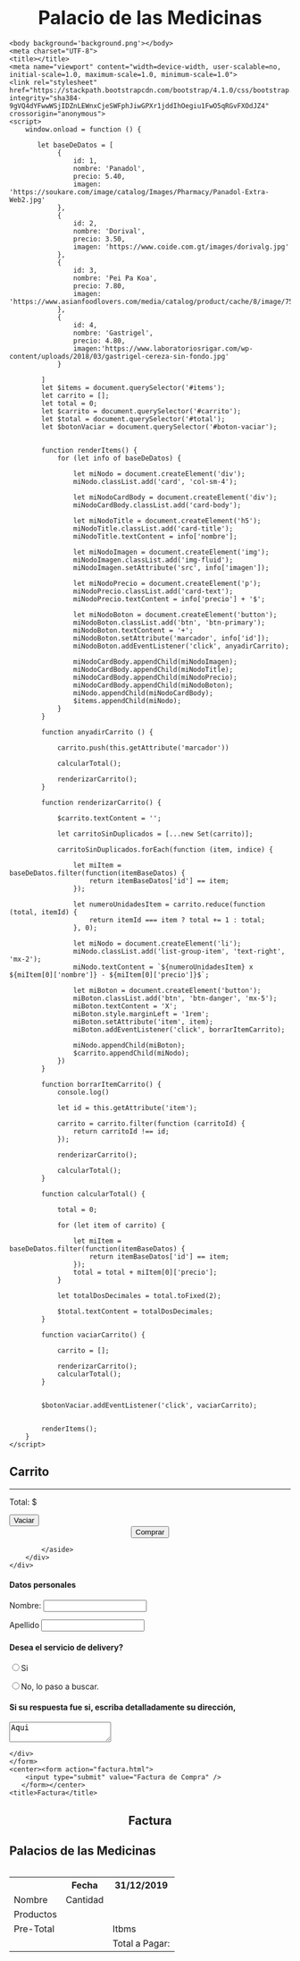 <html>
<head>
    <h1><strong><big><center>Palacio de las Medicinas</center></big></strong></h1>
  
    
    <body background='background.png'></body>
    <meta charset="UTF-8">
    <title></title>
    <meta name="viewport" content="width=device-width, user-scalable=no, initial-scale=1.0, maximum-scale=1.0, minimum-scale=1.0">
    <link rel="stylesheet" href="https://stackpath.bootstrapcdn.com/bootstrap/4.1.0/css/bootstrap.min.css" integrity="sha384-9gVQ4dYFwwWSjIDZnLEWnxCjeSWFphJiwGPXr1jddIhOegiu1FwO5qRGvFXOdJZ4" crossorigin="anonymous">
    <script>
        window.onload = function () {
            
           let baseDeDatos = [
                {
                    id: 1,
                    nombre: 'Panadol',
                    precio: 5.40,
                    imagen: 'https://soukare.com/image/catalog/Images/Pharmacy/Panadol-Extra-Web2.jpg'
                },
                {
                    id: 2,
                    nombre: 'Dorival',
                    precio: 3.50,
                    imagen: 'https://www.coide.com.gt/images/dorivalg.jpg'
                },
                {
                    id: 3,
                    nombre: 'Pei Pa Koa',
                    precio: 7.80,
                    imagen: 'https://www.asianfoodlovers.com/media/catalog/product/cache/8/image/750x750/9df78eab33525d08d6e5fb8d27136e95/j/i/jiom_pei_pa_kao_herbs_syrup.jpg'
                },
                {
                    id: 4,
                    nombre: 'Gastrigel',
                    precio: 4.80,
                    imagen:'https://www.laboratoriosrigar.com/wp-content/uploads/2018/03/gastrigel-cereza-sin-fondo.jpg'
                }

            ]
            let $items = document.querySelector('#items');
            let carrito = [];
            let total = 0;
            let $carrito = document.querySelector('#carrito');
            let $total = document.querySelector('#total');
            let $botonVaciar = document.querySelector('#boton-vaciar');

         
            function renderItems() {
                for (let info of baseDeDatos) {
                    
                    let miNodo = document.createElement('div');
                    miNodo.classList.add('card', 'col-sm-4');
                   
                    let miNodoCardBody = document.createElement('div');
                    miNodoCardBody.classList.add('card-body');
                  
                    let miNodoTitle = document.createElement('h5');
                    miNodoTitle.classList.add('card-title');
                    miNodoTitle.textContent = info['nombre'];
                  
                    let miNodoImagen = document.createElement('img');
                    miNodoImagen.classList.add('img-fluid');
                    miNodoImagen.setAttribute('src', info['imagen']);
                  
                    let miNodoPrecio = document.createElement('p');
                    miNodoPrecio.classList.add('card-text');
                    miNodoPrecio.textContent = info['precio'] + '$';
                    
                    let miNodoBoton = document.createElement('button');
                    miNodoBoton.classList.add('btn', 'btn-primary');
                    miNodoBoton.textContent = '+';
                    miNodoBoton.setAttribute('marcador', info['id']);
                    miNodoBoton.addEventListener('click', anyadirCarrito);
                  
                    miNodoCardBody.appendChild(miNodoImagen);
                    miNodoCardBody.appendChild(miNodoTitle);
                    miNodoCardBody.appendChild(miNodoPrecio);
                    miNodoCardBody.appendChild(miNodoBoton);
                    miNodo.appendChild(miNodoCardBody);
                    $items.appendChild(miNodo);
                }
            }

            function anyadirCarrito () {
                
                carrito.push(this.getAttribute('marcador'))
            
                calcularTotal();
             
                renderizarCarrito();
            }

            function renderizarCarrito() {
               
                $carrito.textContent = '';
    
                let carritoSinDuplicados = [...new Set(carrito)];
              
                carritoSinDuplicados.forEach(function (item, indice) {
                
                    let miItem = baseDeDatos.filter(function(itemBaseDatos) {
                        return itemBaseDatos['id'] == item;
                    });
                  
                    let numeroUnidadesItem = carrito.reduce(function (total, itemId) {
                        return itemId === item ? total += 1 : total;
                    }, 0);
                   
                    let miNodo = document.createElement('li');
                    miNodo.classList.add('list-group-item', 'text-right', 'mx-2');
                    miNodo.textContent = `${numeroUnidadesItem} x ${miItem[0]['nombre']} - ${miItem[0]['precio']}$`;
                   
                    let miBoton = document.createElement('button');
                    miBoton.classList.add('btn', 'btn-danger', 'mx-5');
                    miBoton.textContent = 'X';
                    miBoton.style.marginLeft = '1rem';
                    miBoton.setAttribute('item', item);
                    miBoton.addEventListener('click', borrarItemCarrito);
                   
                    miNodo.appendChild(miBoton);
                    $carrito.appendChild(miNodo);
                })
            }

            function borrarItemCarrito() {
                console.log()
               
                let id = this.getAttribute('item');
               
                carrito = carrito.filter(function (carritoId) {
                    return carritoId !== id;
                });

                renderizarCarrito();
                
                calcularTotal();
            }

            function calcularTotal() {
                
                total = 0;
                
                for (let item of carrito) {
                    
                    let miItem = baseDeDatos.filter(function(itemBaseDatos) {
                        return itemBaseDatos['id'] == item;
                    });
                    total = total + miItem[0]['precio'];
                }
                
                let totalDosDecimales = total.toFixed(2);
                
                $total.textContent = totalDosDecimales;
            }

            function vaciarCarrito() {
                
                carrito = [];
               
                renderizarCarrito();
                calcularTotal();
            }

           
            $botonVaciar.addEventListener('click', vaciarCarrito);

            
            renderItems();
        } 
    </script>
</head>
<body>
    <div class="container">
        <div class="row">
            <!-- Elementos generados a partir del JSON -->
            <main id="items" class="col-sm-8 row"></main>
            <!-- Carrito -->
            <aside class="col-sm-4">
                <h2>Carrito</h2>
                <!-- Elementos del carrito -->
                <ul id="carrito" class="list-group"></ul>
                <hr>
                <!-- Precio total -->
                <p class="text-right">Total: <span id="total"></span>&#36;</p>
                <button id="boton-vaciar" class="btn btn-danger">Vaciar</button>
   <center><form action="formulario de compra.html">
        <input type="submit" value="Comprar" />
       </form></center>
   
            </aside>
        </div>
    </div>

</body>
    <title>Formulario de Compra</title>
<form>
     <body background='background.png'></body>
    <div class="seccion">
      <h4>Datos personales</h4>
      <p>Nombre: <input type="text" name="nombre" /></p>
      <p>Apellido <input type="text" name="apellido" /></p>
        <h4>Desea el servicio de delivery?</h4>
      <p><input type="radio" name="sexo" value="hombre" />Si</p>
      <p><input type="radio" name="sexo" value="mujer" />No, lo paso a buscar.</p>  
      <h4>Si su respuesta fue si, escriba detalladamente su dirección,</h4>
        <p><textarea  name="descripcion">Aqui</textarea>
      
    </div>
    </form>
    <center><form action="factura.html">
        <input type="submit" value="Factura de Compra" />
       </form></center>
    <title>Factura</title>
<body background='background.png'></body>
    <center><h1>Factura</h1></center>
<h1>Palacios de las Medicinas</h1>
   
<table class="egt">
 <TABLE WIDTH="150%">
  <tr>
    <th></th>
    <th>Fecha</th>
    <th>31/12/2019</th>
      </tr>

  <tr>
    <td>Nombre</td>
    <td>Cantidad</td>
    <td></td>
      </tr>

  <tr>
    <td>Productos</td>
    <td></td>
    <td></td>
      </tr>

  <tr>
    <td>Pre-Total</td>
    <td></td>
    <td>Itbms</td>
      </tr>
     <tr>
     <td></td>
         <td></td>
         <td>Total a Pagar:</td>
     </tr>

</table>
    
</html>
